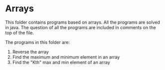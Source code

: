 # ArraysThis folder contains programs based on arrays. All the programs are solved in java.The question of all the programs are included in comments on the top of the file.The programs in this folder are:1. Reverse the array2. Find the maximum and minimum element in an array3. Find the "Kth" max and min element of an array 